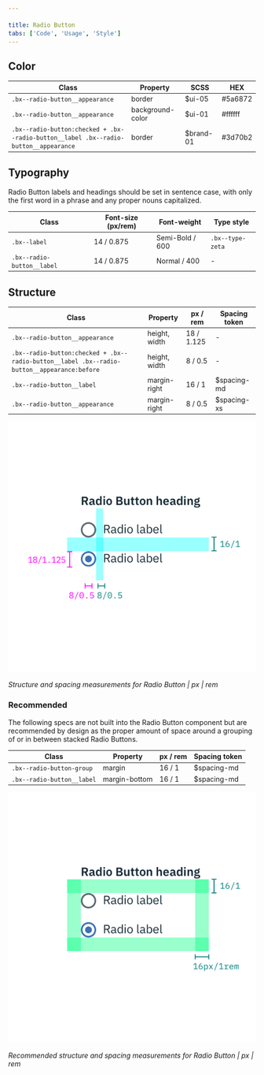 ```yaml
---

title: Radio Button
tabs: ['Code', 'Usage', 'Style']
---
```


## Color

| Class                                                                                | Property         | SCSS      | HEX     |
| ------------------------------------------------------------------------------------ | ---------------- | --------- | ------- |
| `.bx--radio-button__appearance`                                                      | border           | $ui-05    | #5a6872 |
| `.bx--radio-button__appearance`                                                      | background-color | $ui-01    | #ffffff |
| `.bx--radio-button:checked + .bx--radio-button__label .bx--radio-button__appearance` | border           | $brand-01 | #3d70b2 |

## Typography

Radio Button labels and headings should be set in sentence case, with only the first word in a phrase and any proper nouns capitalized.

| Class                      | Font-size (px/rem) | Font-weight     | Type style       |
| -------------------------- | ------------------ | --------------- | ---------------- |
| `.bx--label`               | 14 / 0.875         | Semi-Bold / 600 | `.bx--type-zeta` |
| `.bx--radio-button__label` | 14 / 0.875         | Normal / 400    | -                |

## Structure

| Class                                                                                       | Property      | px / rem   | Spacing token |
| ------------------------------------------------------------------------------------------- | ------------- | ---------- | ------------- |
| `.bx--radio-button__appearance`                                                             | height, width | 18 / 1.125 | -             |
| `.bx--radio-button:checked + .bx--radio-button__label .bx--radio-button__appearance:before` | height, width | 8 / 0.5    | -             |
| `.bx--radio-button__label`                                                                  | margin-right  | 16 / 1     | $spacing-md   |
| `.bx--radio-button__appearance`                                                             | margin-right  | 8 / 0.5    | $spacing-xs   |

<div class="image-component">
    <img src="images/radio-button-style-1.png" alt="Structure and spacing measurements for a radio button" />
</div>

_Structure and spacing measurements for Radio Button | px | rem_

### Recommended

The following specs are not built into the Radio Button component but are recommended by design as the proper amount of space around a grouping of or in between stacked Radio Buttons.

| Class                      | Property      | px / rem | Spacing token |
| -------------------------- | ------------- | -------- | ------------- |
| `.bx--radio-button-group`  | margin        | 16 / 1   | $spacing-md   |
| `.bx--radio-button__label` | margin-bottom | 16 / 1   | $spacing-md   |

<div class="image-component">
    <img src="images/radio-button-style-2.png" alt="Structure and spacing measurements for a radio butto" />
</div>

_Recommended structure and spacing measurements for Radio Button | px | rem_
